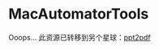 # MacAutomatorTools

Ooops... 此资源已转移到另个星球：[ppt2pdf](https://github.com/doncc/worktools/tree/master/ppt2pdf)